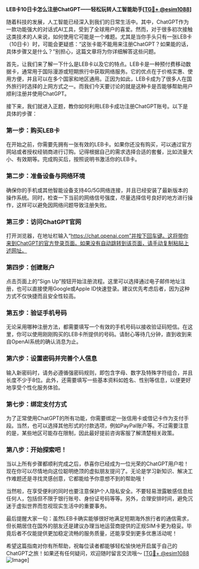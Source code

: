 **LEB卡10日卡怎么注册ChatGPT——轻松玩转人工智能助手[[TG💪+ @esim1088](https://t.me/s/esim1088)]**

随着科技的发展，人工智能已经深入到我们的日常生活中。其中，ChatGPT作为一款功能强大的对话式AI工具，受到了全球用户的喜爱。然而，对于很多初次接触这类技术的人来说，如何使用它可能是一个难题。尤其是当你手头只有一张LEB卡（10日卡）时，可能会更疑惑：“这张卡能不能用来注册ChatGPT？如果能的话，具体步骤又是什么？”别担心，这篇文章将为你详细解答这些问题。

首先，让我们来了解一下什么是LEB卡以及它的特点。LEB卡是一种预付费移动数据卡，通常用于国际漫游或短期旅行中获取网络服务。它的优点在于价格实惠、使用方便，并且可以在多个国家和地区通用。正因为如此，LEB卡成为了很多人在国外旅行时选择的上网方式之一。而我们今天要讨论的就是这种卡是否能够帮助用户顺利注册并使用ChatGPT。

接下来，我们就进入正题，教你如何利用LEB卡成功注册ChatGPT账号。以下是具体的步骤：

### 第一步：购买LEB卡
在开始之前，你需要先拥有一张有效的LEB卡。如果你还没有购买，可以通过官方网站或者授权经销商进行订购。记得根据自己的需求选择合适的套餐，比如流量大小、有效期等。完成购买后，按照说明书激活你的LEB卡。

### 第二步：准备设备与网络环境
确保你的手机或其他智能设备支持4G/5G网络连接，并且已经安装了最新版本的操作系统。同时，检查一下当前的网络信号强度，尽量选择信号良好的地方进行操作，这样可以避免因网络问题导致注册失败。

### 第三步：访问ChatGPT官网
打开浏览器，在地址栏输入“https://chat.openai.com”并按下回车键。这将带你来到ChatGPT的官方登录页面。如果没有自动跳转到该页面，请手动复制粘贴上述网址。

### 第四步：创建账户
点击页面上的“Sign Up”按钮开始注册流程。这里可以选择通过电子邮件地址注册，也可以直接使用Google或Apple ID快速登录。建议优先考虑后者，因为这种方式不仅快捷而且安全性较高。

### 第五步：验证手机号码
无论采用哪种注册方法，都需要填写一个有效的手机号码以接收验证码短信。在这里，你可以使用刚刚购买的LEB卡所提供的号码。请耐心等待几分钟，直到收到来自OpenAI系统的确认消息为止。

### 第六步：设置密码并完善个人信息
输入新密码时，请务必遵循强密码规则，即包含字母、数字及特殊字符组合，并且长度不少于8位。此外，还需要填写一些基本资料如姓名、性别等信息，以便更好地享受个性化服务体验。

### 第七步：绑定支付方式
为了正常使用ChatGPT的所有功能，你需要绑定一张信用卡或借记卡作为支付手段。当然，也可以选择其他形式的付款选项，例如PayPal账户等。不过需要注意的是，某些地区可能存在限制，因此最好提前咨询客服了解清楚相关政策。

### 第八步：开始探索吧！
当以上所有步骤都顺利完成之后，恭喜你已经成为一位光荣的ChatGPT用户啦！现在你可以尽情地向这位聪明绝顶的虚拟朋友提问了。无论是学习新知识、解决工作难题还是寻找灵感创意，它都能给予你意想不到的帮助哦！

当然啦，在享受便利的同时也要注意保护个人隐私安全。不要轻易泄露敏感信息给任何人，包括但不限于银行账号、身份证号码等等。另外，合理安排时间，避免沉迷于虚拟世界而忽视现实生活中的重要事务。

最后提醒大家一句：虽然LEB卡确实能够很好地满足短期海外旅行者的通信需求，但长期居住在国外的朋友还是建议办理当地运营商提供的正规SIM卡更为稳妥。毕竟后者不仅能提供更加稳定流畅的服务质量，还能享受到更多优惠活动呢！

希望这篇指南对你有所帮助，祝每位读者都能够轻松愉快地开启属于自己的ChatGPT之旅！如果还有任何疑问，欢迎随时留言交流哦～ [[TG💪+ @esim1088](https://t.me/s/esim1088) ![Image](https://i.postimg.cc/4NQfJmqS/Snipaste-2025-05-13-00-14-12.png)]